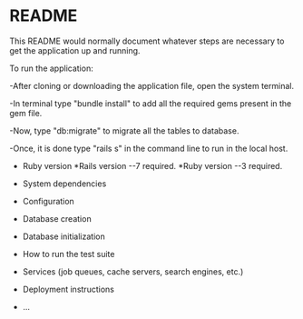 # README

This README would normally document whatever steps are necessary to get the
application up and running.

To run the application:

-After cloning or downloading the application file, open the system terminal.

-In terminal type "bundle install" to add all the required gems present in the gem file.

-Now, type "db:migrate" to migrate all the tables to database.

-Once, it is done type "rails s" in the command line to run in the local host.



* Ruby version
 *Rails version --7 required.
 *Ruby version --3 required.
 

* System dependencies

* Configuration

* Database creation

* Database initialization

* How to run the test suite

* Services (job queues, cache servers, search engines, etc.)

* Deployment instructions

* ...

